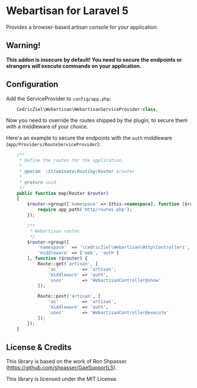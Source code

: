 # Webartisan for Laravel 5

Provides a browser-based artisan console for your application.

## Warning!

**This addon is insecure by default! You need to secure the endpoints or strangers _will_ execute 
commands on your application.**

## Configuration

Add the ServiceProvider to `config/app.php`:

```php
    CedricZiel\Webartisan\WebartisanServiceProvider:class,
```

Now you need to override the routes shipped by the plugin, to secure them with a middleware of your choice.

Here's an example to secure the endpoints with the `auth` middleware (`app/Providers/RouteServiceProvider`):

```php
    /**
     * Define the routes for the application.
     *
     * @param  \Illuminate\Routing\Router $router
     *
     * @return void
     */
    public function map(Router $router)
    {
        $router->group(['namespace' => $this->namespace], function ($router) {
            require app_path('Http/routes.php');
        });

        /**
         * Webartisan routes
         */
        $router->group([
            'namespace'  => '\CedricZiel\Webartisan\Http\Controllers',
            'middleware' => ['web', 'auth']
        ], function ($router) {
            Route::get('artisan', [
                'as'         => 'artisan',
                'middleware' => 'auth',
                'uses'       => 'WebartisanController@show'
            ]);

            Route::post('artisan', [
                'as'         => 'artisan',
                'middleware' => 'auth',
                'uses'       => 'WebartisanController@execute'
            ]);
        });
    }
```

## License & Credits

This library is based on the work of Ron Shpasser (https://github.com/shpasser/GaeSupportL5).

This library is licensed under the MIT License.
